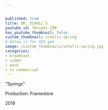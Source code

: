 ```yaml
---


published: true
title: DR. SCHOLL'S
youtube_id: 76rsg3s-15M
has_youtube_thumbnail: false
custom_thumbnail: scholls-spring
# below is for SEO gem
image: /custom_thumbnails/scholls-spring.jpg
categories:
- broadcast
- video
- work
- tv commercial
---
```

"Springs"

Production: Framestore

2019

